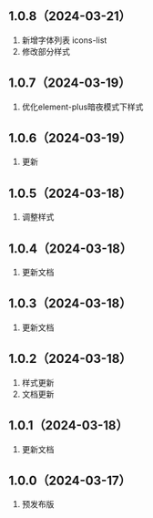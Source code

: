 ## 1.0.8（2024-03-21）
1. 新增字体列表 icons-list
2. 修改部分样式
## 1.0.7（2024-03-19）
1. 优化element-plus暗夜模式下样式
## 1.0.6（2024-03-19）
1. 更新
## 1.0.5（2024-03-18）
1. 调整样式
## 1.0.4（2024-03-18）
1. 更新文档
## 1.0.3（2024-03-18）
1. 更新文档
## 1.0.2（2024-03-18）
1. 样式更新
2. 文档更新
## 1.0.1（2024-03-18）
1. 更新文档
## 1.0.0（2024-03-17）
1. 预发布版
